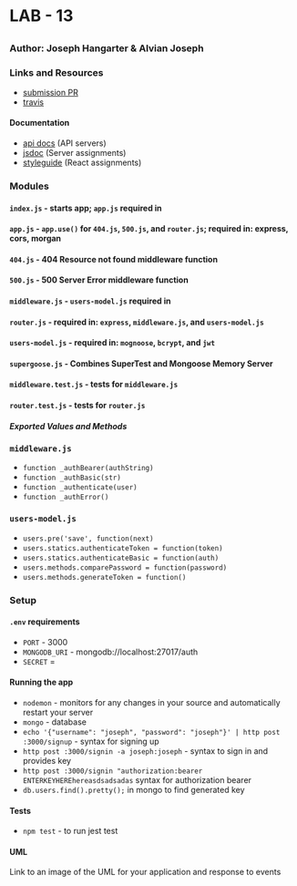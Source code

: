 # LAB - 13

## 

### Author: Joseph Hangarter & Alvian Joseph

### Links and Resources
* [submission PR](http://xyz.com)
* [travis](http://xyz.com)

#### Documentation
* [api docs](http://xyz.com) (API servers)
* [jsdoc](http://xyz.com) (Server assignments)
* [styleguide](http://xyz.com) (React assignments)

### Modules
#### `index.js` - starts app; `app.js` required in
#### `app.js` - `app.use()` for `404.js`, `500.js`, and `router.js`; required in: express, cors, morgan 
#### `404.js` - 404 Resource not found middleware function
#### `500.js` - 500 Server Error middleware function
#### `middleware.js` - `users-model.js` required in
#### `router.js` - required in: `express`, `middleware.js`, and `users-model.js`
#### `users-model.js` - required in: `mognoose`, `bcrypt`, and `jwt` 
#### `supergoose.js` - Combines SuperTest and Mongoose Memory Server
#### `middleware.test.js` - tests for `middleware.js`
#### `router.test.js` - tests for `router.js`

##### Exported Values and Methods
### `middleware.js`
  * `function _authBearer(authString)`
  * `function _authBasic(str)`
  * `function _authenticate(user)`
  * `function _authError()`
### `users-model.js`
  * `users.pre('save', function(next)`
  * `users.statics.authenticateToken = function(token)`
  * `users.statics.authenticateBasic = function(auth)`
  * `users.methods.comparePassword = function(password)`
  * `users.methods.generateToken = function()`

### Setup
#### `.env` requirements
* `PORT` - 3000
* `MONGODB_URI` - mongodb://localhost:27017/auth
* `SECRET` = 

#### Running the app
* `nodemon` -  monitors for any changes in your source and automatically restart your server
* `mongo` - database
* `echo '{"username": "joseph", "password": "joseph"}' | http post :3000/signup` - syntax for signing up
* `http post :3000/signin -a joseph:joseph` - syntax to sign in and provides key
* `http post :3000/signin "authorization:bearer ENTERKEYHEREhereasdsadsadas` syntax for authorization bearer
* `db.users.find().pretty();` in mongo to find generated key
  
#### Tests
* `npm test` - to run jest test

#### UML
Link to an image of the UML for your application and response to events
